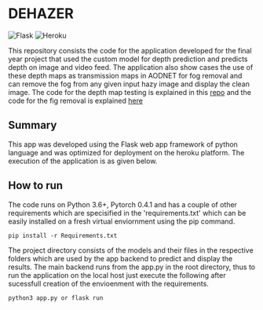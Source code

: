 # DEHAZER
<img alt="Flask" src="https://img.shields.io/badge/flask-%23000.svg?style=for-the-badge&logo=flask&logoColor=white"/> <img alt="Heroku" src="https://img.shields.io/badge/heroku-%23430098.svg?style=for-the-badge&logo=heroku&logoColor=white"/>

This repository consists the code for the application developed for the final year project that used the custom model for depth prediction and predicts depth on image and video feed. The application also show cases the use of these depth maps as transmission maps in AODNET for fog removal and can remove the fog from any given input hazy image and display the clean image. The code for the depth map testing is explained in this [repo](https://github.com/therrshan/Monodepth-GIFTest) and the code for the fig removal is explained [here](https://github.com/therrshan/FogRemoval-AODNET)

## Summary

This app was developed using the Flask  web app framework of python language and was optimized for deployment on the heroku platform. The execution of the application is as given below.

## How to run
The code runs on Python 3.6+, Pytorch 0.4.1 and has a couple of other requirements which are specisified in the 'requirements.txt' which can be easily installed on a fresh virtual enviornment using the pip command.

```shell
pip install -r Requirements.txt
```

The project directory consists of the models and their files in the respective folders which are used by the app backend to predict and display the results. The main backend runs from the app.py in the root directory, thus to run the application on the local host just execute the following after sucessfull creation of the envioenment with the requirements.

```shell
python3 app.py or flask run
```


